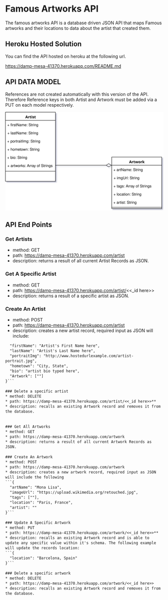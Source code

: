 # Famous Artworks API

The famous artworks API is a database driven JSON API that maps Famous artworks and their locations to data about the artist that created them.


## Heroku Hosted Solution
You can find the API hosted on heroku at the following url.

https://damp-mesa-41370.herokuapp.com/README.md

## API DATA MODEL
References are not created automatically with this version of the API. Therefore Reference keys in both Artist and Artwork must be added via a PUT on each model respectively.

<img src="./docs/artistapi.svg">


## API End Points


### Get Artists
* method: GET
* path: https://damp-mesa-41370.herokuapp.com/artist
* description: returns a result of all current Artist Records as JSON.

### Get A Specific Artist
* method: GET
* path: https://damp-mesa-41370.herokuapp.com/artist/<<_id here>>
* description: returns a result of a specific artist as JSON.

### Create An Artist
* method: POST
* path: https://damp-mesa-41370.herokuapp.com/artist
* description: creates a new artist record, required input as JSON will include:
```{
  "firstName": "Artist's First Name here",
  "lastName": "Artist's Last Name here",
  "portraitImg": "http://www.hostedurlexample.com/artist-portrait.jpg",
  "hometown": "City, State",
  "bio": "artist bio typed here",
  "Artwork": [""]
}```

### Delete a specific artist
* method: DELETE
* path: https://damp-mesa-41370.herokuapp.com/artist/<<_id here>>**
* description: recalls an existing Artwork record and removes it from the database.


### Get All Artworks
* method: GET
* path: https://damp-mesa-41370.herokuapp.com/artwork
* description: returns a result of all current Artwork Records as JSON.

### Create An Artwork
* method: POST
* path: https://damp-mesa-41370.herokuapp.com/artwork
* description: creates a new artwork record, required input as JSON will include the following
```{
  "artName": "Mona Lisa",
  "imageUrl": "https://upload.wikimedia.org/retouched.jpg",
  "tags": [""],
  "location": "Paris, France",
  "artist": ""
}```

### Update A Specific Artwork
* method: PUT
* path: https://damp-mesa-41370.herokuapp.com/artwork/<<_id here>>**
* description: recalls an existing Artwork record and is able to update any specific value within it's schema. The following example will update the records location:
```{
  "location": "Barcelona, Spain"
}```

### Delete a specific artwork
* method: DELETE
* path: https://damp-mesa-41370.herokuapp.com/artwork/<<_id here>>
* description: recalls an existing Artwork record and removes it from the database.
